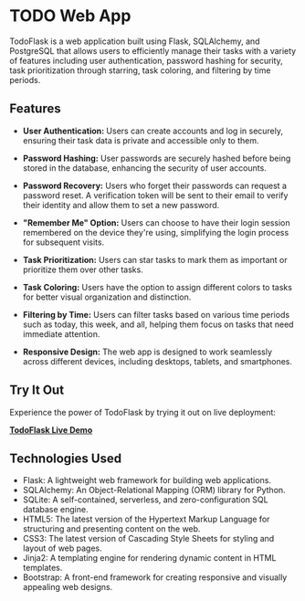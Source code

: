 # TODO Web App

TodoFlask is a web application built using Flask, SQLAlchemy, and PostgreSQL that allows users to efficiently manage their tasks with a variety of features including user authentication, password hashing for security, task prioritization through starring, task coloring, and filtering by time periods.

## Features

- **User Authentication:** Users can create accounts and log in securely, ensuring their task data is private and accessible only to them.

- **Password Hashing:** User passwords are securely hashed before being stored in the database, enhancing the security of user accounts.

- **Password Recovery:** Users who forget their passwords can request a password reset. A verification token will be sent to their email to verify their identity and allow them to set a new password.

- **"Remember Me" Option:** Users can choose to have their login session remembered on the device they're using, simplifying the login process for subsequent visits.

- **Task Prioritization:** Users can star tasks to mark them as important or prioritize them over other tasks.

- **Task Coloring:** Users have the option to assign different colors to tasks for better visual organization and distinction.

- **Filtering by Time:** Users can filter tasks based on various time periods such as today, this week, and all, helping them focus on tasks that need immediate attention.

- **Responsive Design:** The web app is designed to work seamlessly across different devices, including desktops, tablets, and smartphones.

## Try It Out

Experience the power of TodoFlask by trying it out on live deployment:

**[TodoFlask Live Demo](https://todolist.dgutierrezengineer.com)**

## Technologies Used

- Flask: A lightweight web framework for building web applications.
- SQLAlchemy: An Object-Relational Mapping (ORM) library for Python.
- SQLite: A self-contained, serverless, and zero-configuration SQL database engine.
- HTML5: The latest version of the Hypertext Markup Language for structuring and presenting content on the web.
- CSS3: The latest version of Cascading Style Sheets for styling and layout of web pages.
- Jinja2: A templating engine for rendering dynamic content in HTML templates.
- Bootstrap: A front-end framework for creating responsive and visually appealing web designs.
